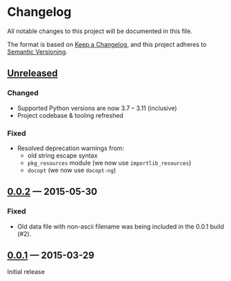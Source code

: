 # Changelog

All notable changes to this project will be documented in this file.

The format is based on [Keep a Changelog](https://keepachangelog.com/en/1.0.0/),
and this project adheres to
[Semantic Versioning](https://semver.org/spec/v2.0.0.html).

## [Unreleased]

### Changed

- Supported Python versions are now 3.7 – 3.11 (inclusive)
- Project codebase & tooling refreshed

### Fixed

- Resolved deprecation warnings from:
  - old string escape syntax
  - `pkg_resources` module (we now use `importlib_resources`)
  - `docopt` (we now use `docopt-ng`)

## [0.0.2] — 2015-05-30

### Fixed

- Old data file with non-ascii filename was being included in the 0.0.1 build
  (#2).

## [0.0.1] — 2015-03-29

Initial release

[unreleased]:
  https://github.com/olivierlacan/keep-a-changelog/compare/0.0.2...HEAD
[0.0.2]: https://github.com/h4l/rnginline/compare/0.0.1...0.0.2
[0.0.1]: https://github.com/h4l/rnginline/releases/tag/0.0.1
